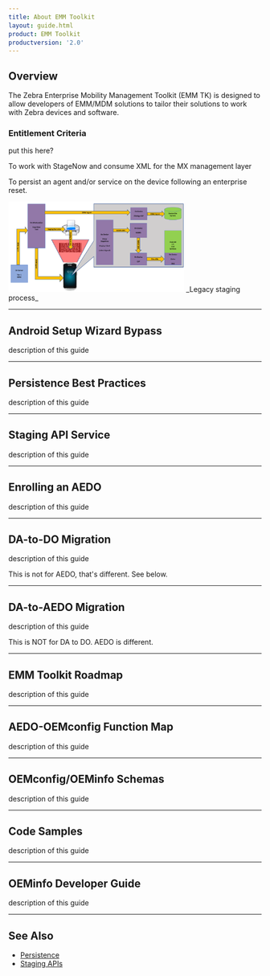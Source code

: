 ```yaml
---
title: About EMM Toolkit
layout: guide.html
product: EMM Toolkit
productversion: '2.0'
---
```


## Overview

The Zebra Enterprise Mobility Management Toolkit (EMM TK) is designed to allow developers of EMM/MDM solutions to tailor their solutions to work with Zebra devices and software. 


### Entitlement Criteria
put this here? 

To work with StageNow and consume XML for the MX management layer

To persist an agent and/or service on the device following an enterprise reset. 




<img alt="image" style="height:180px" src="legacy_staging_mechanism.png"/>
_Legacy staging process_
<br>

-----

## Android Setup Wizard Bypass

description of this guide

-----

## Persistence Best Practices

description of this guide


-----

## Staging API Service

description of this guide

-----

## Enrolling an AEDO

description of this guide

-----

## DA-to-DO Migration

description of this guide

This is not for AEDO, that's different. See below. 


-----

## DA-to-AEDO Migration

description of this guide

This is NOT for DA to DO. AEDO is different. 


-----

## EMM Toolkit Roadmap

description of this guide

-----

## AEDO-OEMconfig Function Map

description of this guide

-----

## OEMconfig/OEMinfo Schemas

description of this guide

-----

## Code Samples

description of this guide

-----

## OEMinfo Developer Guide

description of this guide

-----

## See Also

* [Persistence](../persistence)
* [Staging APIs](../api)

